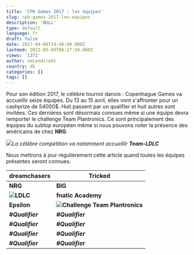 ```yaml
---
title: 'CPH Games 2017 : les équipes'
slug: cph-games-2017-les-equipes
description: 'NULL'
type: default
language: fr
draft: false
date: 2017-04-06T14:48:00.000Z
lastmod: 2022-05-09T00:27:58.000Z
views: '1371'
author: neLendirekt
country: dk
categories: []
tags: []
---
```

Pour son édition 2017, le célèbre tournoi danois : Copenhague Games va accueillir seize équipes. Du 13 au 15 avril, elles vont s'affronter pour un cashprize de 54000$. Huit passent par un qualifier et huit autres sont invitées. Ces dernières sont désormais connues même si une équipe devra remporter le challenge Team Plantronics. Ce sont principalement des équipes du subtop européen même si nous pouvons noter la présence des américains de chez **NRG**.

![](/storage/images/58dac714419d1_copenhagengames-header5jpg.jpg)_La célèbre compétition va notamment accueillir **Team-LDLC**_  

Nous mettrons à jour régulièrement cette article quand toutes les équipes présentes seront connues.

| **dreamchasers**                                                   | **Tricked**                                                                              |
| ------------------------------------------------------------------ | ---------------------------------------------------------------------------------------- |
| **NRG**                                                            | **BIG**                                                                                  |
| **![](/storage/countries/flag/europe_flag_580d21b984714.gif)LDLC** | **fnatic Academy**                                                                       |
| **Epsilon**                                                        | **![](/storage/countries/flag/europe_flag_580d21b984714.gif)Challenge Team Plantronics** |
| _**#Qualifier**_                                                   | _**#Qualifier**_                                                                         |
| _**#Qualifier**_                                                   | _**#Qualifier**_                                                                         |
| _**#Qualifier**_                                                   | _**#Qualifier**_                                                                         |
| _**#Qualifier**_                                                   | _**#Qualifier**_                                                                         |
